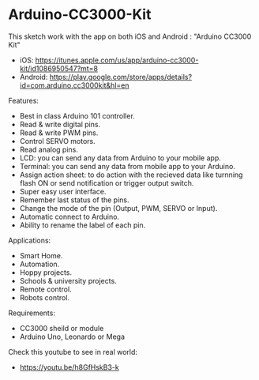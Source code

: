 # Arduino-CC3000-Kit
This sketch work with the app on both iOS and Android : "Arduino CC3000 Kit"

- iOS: https://itunes.apple.com/us/app/arduino-cc3000-kit/id1086950547?mt=8
- Android: https://play.google.com/store/apps/details?id=com.arduino.cc3000kit&hl=en 

Features:
- Best in class Arduino 101 controller.
- Read & write digital pins. 
- Read & write PWM pins.
- Control SERVO motors.
- Read analog pins.
- LCD: you can send any data from Arduino to your mobile app.
- Terminal: you can send any data from mobile app to your Arduino.
- Assign action sheet: to do action with the recieved data 
  like turnning flash ON or send notification or trigger output switch.
- Super easy user interface.
- Remember last status of the pins.
- Change the mode of the pin (Output, PWM, SERVO or Input).
- Automatic connect to Arduino.
- Ability to rename the label of each pin.

Applications:

- Smart Home.
- Automation.
- Hoppy projects.
- Schools & university projects.
- Remote control.
- Robots control.

Requirements:
- CC3000 sheild or module
- Arduino Uno, Leonardo or Mega

Check this youtube to see in real world:	
- https://youtu.be/h8GfHskB3-k
